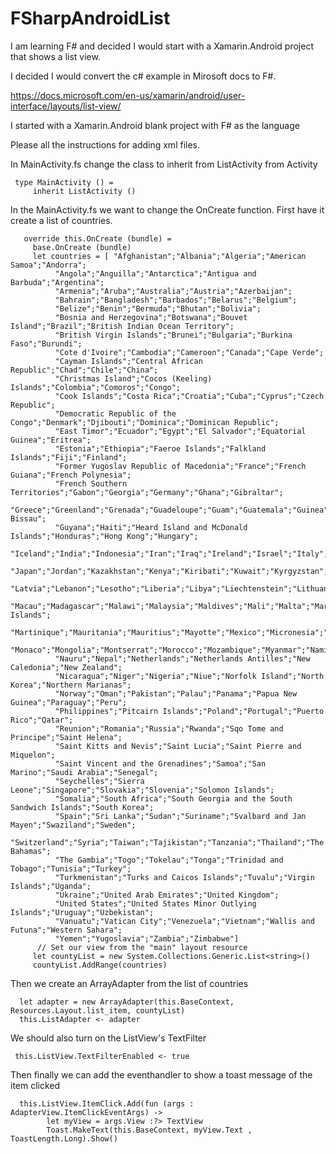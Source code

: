# FSharpAndroidList

I am learning F# and decided I would start with a Xamarin.Android project that shows a list view.   

I decided I would convert the c# example in Mirosoft docs to F#.

https://docs.microsoft.com/en-us/xamarin/android/user-interface/layouts/list-view/


I started with a Xamarin.Android blank project with F# as the language

Please all the instructions for adding xml files.

In MainActivity.fs change the class to inherit from ListActivity from Activity


     type MainActivity () =
         inherit ListActivity ()
         
         
In the MainActivity.fs we want to change the OnCreate function.  First have it create a list of countries.


       override this.OnCreate (bundle) =
         base.OnCreate (bundle)
         let countries = [ "Afghanistan";"Albania";"Algeria";"American Samoa";"Andorra";
              "Angola";"Anguilla";"Antarctica";"Antigua and Barbuda";"Argentina";
              "Armenia";"Aruba";"Australia";"Austria";"Azerbaijan";
              "Bahrain";"Bangladesh";"Barbados";"Belarus";"Belgium";
              "Belize";"Benin";"Bermuda";"Bhutan";"Bolivia";
              "Bosnia and Herzegovina";"Botswana";"Bouvet Island";"Brazil";"British Indian Ocean Territory";
              "British Virgin Islands";"Brunei";"Bulgaria";"Burkina Faso";"Burundi";
              "Cote d'Ivoire";"Cambodia";"Cameroon";"Canada";"Cape Verde";
              "Cayman Islands";"Central African Republic";"Chad";"Chile";"China";
              "Christmas Island";"Cocos (Keeling) Islands";"Colombia";"Comoros";"Congo";
              "Cook Islands";"Costa Rica";"Croatia";"Cuba";"Cyprus";"Czech Republic";
              "Democratic Republic of the Congo";"Denmark";"Djibouti";"Dominica";"Dominican Republic";
              "East Timor";"Ecuador";"Egypt";"El Salvador";"Equatorial Guinea";"Eritrea";
              "Estonia";"Ethiopia";"Faeroe Islands";"Falkland Islands";"Fiji";"Finland";
              "Former Yugoslav Republic of Macedonia";"France";"French Guiana";"French Polynesia";
              "French Southern Territories";"Gabon";"Georgia";"Germany";"Ghana";"Gibraltar";
              "Greece";"Greenland";"Grenada";"Guadeloupe";"Guam";"Guatemala";"Guinea";"Guinea-Bissau";
              "Guyana";"Haiti";"Heard Island and McDonald Islands";"Honduras";"Hong Kong";"Hungary";
              "Iceland";"India";"Indonesia";"Iran";"Iraq";"Ireland";"Israel";"Italy";"Jamaica";
              "Japan";"Jordan";"Kazakhstan";"Kenya";"Kiribati";"Kuwait";"Kyrgyzstan";"Laos";
              "Latvia";"Lebanon";"Lesotho";"Liberia";"Libya";"Liechtenstein";"Lithuania";"Luxembourg";
              "Macau";"Madagascar";"Malawi";"Malaysia";"Maldives";"Mali";"Malta";"Marshall Islands";
              "Martinique";"Mauritania";"Mauritius";"Mayotte";"Mexico";"Micronesia";"Moldova";
              "Monaco";"Mongolia";"Montserrat";"Morocco";"Mozambique";"Myanmar";"Namibia";
              "Nauru";"Nepal";"Netherlands";"Netherlands Antilles";"New Caledonia";"New Zealand";
              "Nicaragua";"Niger";"Nigeria";"Niue";"Norfolk Island";"North Korea";"Northern Marianas";
              "Norway";"Oman";"Pakistan";"Palau";"Panama";"Papua New Guinea";"Paraguay";"Peru";
              "Philippines";"Pitcairn Islands";"Poland";"Portugal";"Puerto Rico";"Qatar";
              "Reunion";"Romania";"Russia";"Rwanda";"Sqo Tome and Principe";"Saint Helena";
              "Saint Kitts and Nevis";"Saint Lucia";"Saint Pierre and Miquelon";
              "Saint Vincent and the Grenadines";"Samoa";"San Marino";"Saudi Arabia";"Senegal";
              "Seychelles";"Sierra Leone";"Singapore";"Slovakia";"Slovenia";"Solomon Islands";
              "Somalia";"South Africa";"South Georgia and the South Sandwich Islands";"South Korea";
              "Spain";"Sri Lanka";"Sudan";"Suriname";"Svalbard and Jan Mayen";"Swaziland";"Sweden";
              "Switzerland";"Syria";"Taiwan";"Tajikistan";"Tanzania";"Thailand";"The Bahamas";
              "The Gambia";"Togo";"Tokelau";"Tonga";"Trinidad and Tobago";"Tunisia";"Turkey";
              "Turkmenistan";"Turks and Caicos Islands";"Tuvalu";"Virgin Islands";"Uganda";
              "Ukraine";"United Arab Emirates";"United Kingdom";
              "United States";"United States Minor Outlying Islands";"Uruguay";"Uzbekistan";
              "Vanuatu";"Vatican City";"Venezuela";"Vietnam";"Wallis and Futuna";"Western Sahara";
              "Yemen";"Yugoslavia";"Zambia";"Zimbabwe"]
          // Set our view from the "main" layout resource
         let countyList = new System.Collections.Generic.List<string>()
         countyList.AddRange(countries)
  
  
         
 Then we create an ArrayAdapter from the list of countries
 
      let adapter = new ArrayAdapter(this.BaseContext, Resources.Layout.list_item, countyList)
      this.ListAdapter <- adapter
      
 We should also turn on the ListView's TextFilter
 
     this.ListView.TextFilterEnabled <- true
 
 
 Then finally we can add the eventhandler to show a toast message of the item clicked
 
      this.ListView.ItemClick.Add(fun (args : AdapterView.ItemClickEventArgs) ->
            let myView = args.View :?> TextView 
            Toast.MakeText(this.BaseContext, myView.Text , ToastLength.Long).Show()

